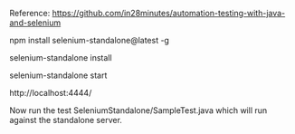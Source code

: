 Reference:
https://github.com/in28minutes/automation-testing-with-java-and-selenium

npm install selenium-standalone@latest -g

selenium-standalone install

selenium-standalone start

http://localhost:4444/

Now run the test SeleniumStandalone/SampleTest.java which will run against the standalone server.

 
